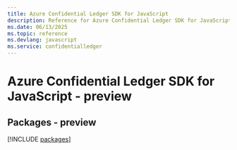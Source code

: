 ```yaml
---
title: Azure Confidential Ledger SDK for JavaScript
description: Reference for Azure Confidential Ledger SDK for JavaScript
ms.date: 06/13/2025
ms.topic: reference
ms.devlang: javascript
ms.service: confidentialledger
---
```

# Azure Confidential Ledger SDK for JavaScript - preview
## Packages - preview
[!INCLUDE [packages](confidential-ledger-index.md)]